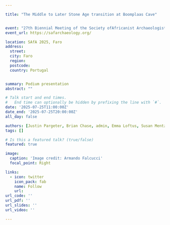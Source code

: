 ```yaml
---

title: "The Middle to Later Stone Age transition at Boomplaas Cave"


event: "27th Biennial Meeting of the Society ofAfricanist Archaeologists (SAfA)"
event_url: https://safarchaeology.org/

location: SAfA 2025, Faro
address:
  street:
  city: Faro
  region:
  postcode:
  country: Portugal


summary: Podium presentation
abstract: ""

# Talk start and end times.
#   End time can optionally be hidden by prefixing the line with `#`.
date: '2025-07-25T11:00:00Z'
date_end: '2025-07-25T20:00:00Z'
all_day: false

authors: [Justin Pargeter, Brian Chase, admin, Emma Loftus, Susan Mentzer, Tyler Faith]
tags: []

# Is this a featured talk? (true/false)
featured: true

image:
  caption: 'Image credit: Armando Falcucci'
  focal_point: Right

links:
  - icon: twitter
    icon_pack: fab
    name: Follow
    url:
url_code: ''
url_pdf: ''
url_slides: ''
url_video: ''

---
```

